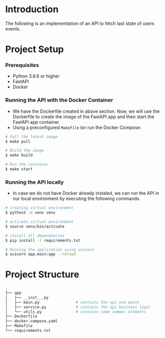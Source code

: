 # Introduction

The following is an implementation of an API to fetch last state of users events.

# Project Setup

### Prerequisites

- Python 3.8.6 or higher
- FastAPI
- Docker

### Running the API with the Docker Container

- We have the Dockerfile created in above section. Now, we will use the Dockerfile to create the image of the FastAPI app and then start the FastAPI app container.
- Using a preconfigured `Makefile` tor run the Docker Compose:

```sh
# Pull the latest image
$ make pull

# Build the image
$ make build

# Run the container
$ make start
```


### Running the API locally

- In case we do not have Docker already instaled, we can run the API in our local environment by executing the following commands.


```sh
# creating virtual environment
$ python3 -m venv venv

# activate virtual environment
$ source venv/bin/activate

# install all dependencies
$ pip install -r requirements.txt

# Running the application using uvicorn
$ uvicorn app.main:app --reload
```

# Project Structure

```sh
.
├── app
│   ├── __init__.py
│   ├── main.py                # contains the api end point
│   ├── service.py             # contains the api business logic
│   └── utils.py               # contains some common elements
├── Dockerfile
├── docker-compose.yaml
├── Makefile
└── requirements.txt
```
